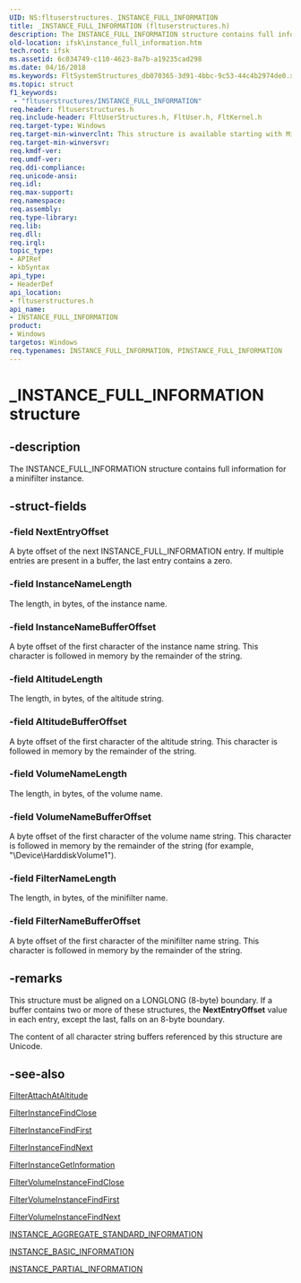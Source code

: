 ```yaml
---
UID: NS:fltuserstructures._INSTANCE_FULL_INFORMATION
title: _INSTANCE_FULL_INFORMATION (fltuserstructures.h)
description: The INSTANCE_FULL_INFORMATION structure contains full information for a minifilter instance.
old-location: ifsk\instance_full_information.htm
tech.root: ifsk
ms.assetid: 6c034749-c110-4623-8a7b-a19235cad298
ms.date: 04/16/2018
ms.keywords: FltSystemStructures_db070365-3d91-4bbc-9c53-44c4b2974de0.xml, INSTANCE_FULL_INFORMATION, INSTANCE_FULL_INFORMATION structure [Installable File System Drivers], PINSTANCE_FULL_INFORMATION, PINSTANCE_FULL_INFORMATION structure pointer [Installable File System Drivers], _INSTANCE_FULL_INFORMATION, fltuserstructures/INSTANCE_FULL_INFORMATION, fltuserstructures/PINSTANCE_FULL_INFORMATION, ifsk.instance_full_information
ms.topic: struct
f1_keywords:
 - "fltuserstructures/INSTANCE_FULL_INFORMATION"
req.header: fltuserstructures.h
req.include-header: FltUserStructures.h, FltUser.h, FltKernel.h
req.target-type: Windows
req.target-min-winverclnt: This structure is available starting with Microsoft Windows 2000 SP4 with Update Rollup, Windows XP SP2,  Microsoft Windows Server 2003 SP1, and Windows Vista or later versions of Windows operating systems,
req.target-min-winversvr: 
req.kmdf-ver: 
req.umdf-ver: 
req.ddi-compliance: 
req.unicode-ansi: 
req.idl: 
req.max-support: 
req.namespace: 
req.assembly: 
req.type-library: 
req.lib: 
req.dll: 
req.irql: 
topic_type:
- APIRef
- kbSyntax
api_type:
- HeaderDef
api_location:
- fltuserstructures.h
api_name:
- INSTANCE_FULL_INFORMATION
product:
- Windows
targetos: Windows
req.typenames: INSTANCE_FULL_INFORMATION, PINSTANCE_FULL_INFORMATION
---
```


# _INSTANCE_FULL_INFORMATION structure


## -description


The INSTANCE_FULL_INFORMATION structure contains full information for a minifilter instance. 


## -struct-fields




### -field NextEntryOffset

A byte offset of the next INSTANCE_FULL_INFORMATION entry. If multiple entries are present in a buffer, the last entry contains a zero.  


### -field InstanceNameLength

The length, in bytes, of the instance name. 


### -field InstanceNameBufferOffset

A byte offset of the first character of the instance name string. This character is followed in memory by the remainder of the string. 


### -field AltitudeLength

The length, in bytes, of the altitude string. 


### -field AltitudeBufferOffset

A byte offset of the first character of the altitude string. This character is followed in memory by the remainder of the string. 


### -field VolumeNameLength

The length, in bytes, of the volume name. 


### -field VolumeNameBufferOffset

A byte offset of the first character of the volume name string. This character is followed in memory by the remainder of the string (for example, "\Device\HarddiskVolume1"). 


### -field FilterNameLength

The length, in bytes, of the minifilter name. 


### -field FilterNameBufferOffset

A byte offset of the first character of the minifilter name string. This character is followed in memory by the remainder of the string. 


## -remarks



This structure must be aligned on a LONGLONG (8-byte) boundary. If a buffer contains two or more of these structures, the <b>NextEntryOffset</b> value in each entry, except the last, falls on an 8-byte boundary.

The content of all character string buffers referenced by this structure are Unicode.




## -see-also




<a href="https://docs.microsoft.com/windows/desktop/api/fltuser/nf-fltuser-filterattachataltitude">FilterAttachAtAltitude</a>



<a href="https://docs.microsoft.com/windows/desktop/api/fltuser/nf-fltuser-filterinstancefindclose">FilterInstanceFindClose</a>



<a href="https://docs.microsoft.com/windows/desktop/api/fltuser/nf-fltuser-filterinstancefindfirst">FilterInstanceFindFirst</a>



<a href="https://docs.microsoft.com/windows/desktop/api/fltuser/nf-fltuser-filterinstancefindnext">FilterInstanceFindNext</a>



<a href="https://docs.microsoft.com/windows/desktop/api/fltuser/nf-fltuser-filterinstancegetinformation">FilterInstanceGetInformation</a>



<a href="https://docs.microsoft.com/windows/desktop/api/fltuser/nf-fltuser-filtervolumeinstancefindclose">FilterVolumeInstanceFindClose</a>



<a href="https://docs.microsoft.com/windows/desktop/api/fltuser/nf-fltuser-filtervolumeinstancefindfirst">FilterVolumeInstanceFindFirst</a>



<a href="https://docs.microsoft.com/windows/desktop/api/fltuser/nf-fltuser-filtervolumeinstancefindnext">FilterVolumeInstanceFindNext</a>



<a href="https://docs.microsoft.com/windows-hardware/drivers/ddi/content/fltuserstructures/ns-fltuserstructures-_instance_aggregate_standard_information">INSTANCE_AGGREGATE_STANDARD_INFORMATION</a>



<a href="https://docs.microsoft.com/windows-hardware/drivers/ddi/content/fltuserstructures/ns-fltuserstructures-_instance_basic_information">INSTANCE_BASIC_INFORMATION</a>



<a href="https://docs.microsoft.com/windows-hardware/drivers/ddi/content/fltuserstructures/ns-fltuserstructures-_instance_partial_information">INSTANCE_PARTIAL_INFORMATION</a>
 

 

